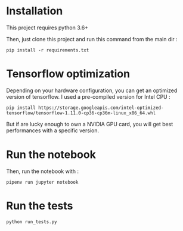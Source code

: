 # Installation

This project requires python 3.6+

Then, just clone this project and run this command from the main dir :

```
pip install -r requirements.txt
```

# Tensorflow optimization

Depending on your hardware configuration, you can get an optimized version of tensorflow.
I used a pre-compiled version for Intel CPU :

```
pip install https://storage.googleapis.com/intel-optimized-tensorflow/tensorflow-1.11.0-cp36-cp36m-linux_x86_64.whl
```

But if are lucky enough to own a NVIDIA GPU card, you will get best performances with a specific version.

# Run the notebook

Then, run the notebook with :

```
pipenv run jupyter notebook
```

# Run the tests
```
python run_tests.py
```
